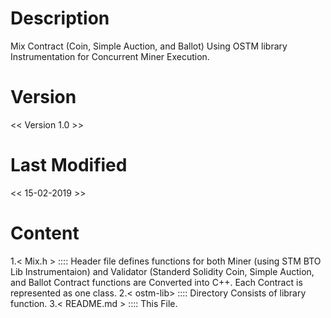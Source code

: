 # Description 
Mix Contract (Coin, Simple Auction, and Ballot) Using OSTM library Instrumentation for Concurrent Miner Execution.

# Version
<< Version 1.0  >>

# Last Modified
<< 15-02-2019 >>

# Content
1.< Mix.h >     :::: Header file defines <Mix Smart Contract> functions for both Miner (using STM BTO Lib Instrumentaion) and Validator (Standerd Solidity Coin, Simple Auction, and Ballot Contract functions are Converted into C++. Each Contract is represented as one class.
2.< ostm-lib>   :::: Directory Consists of <OSTM> library function.
3.< README.md > :::: This File.
